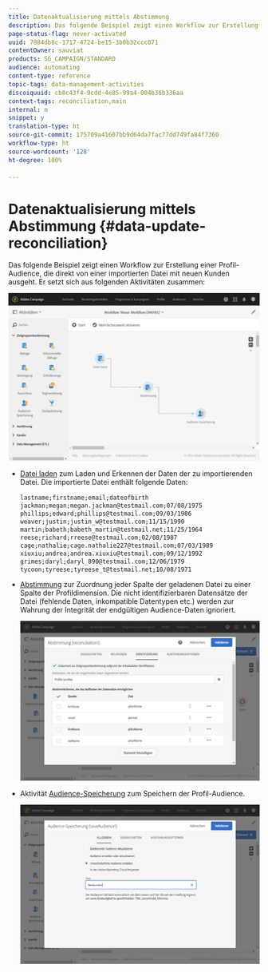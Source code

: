 ```yaml
---
title: Datenaktualisierung mittels Abstimmung
description: Das folgende Beispiel zeigt einen Workflow zur Erstellung einer Profil-Audience, die direkt aus einer importierten Datei mit neuen Kunden erzeugt wird.
page-status-flag: never-activated
uuid: 7884db8c-1717-4724-be15-3b0b32ccc071
contentOwner: sauviat
products: SG_CAMPAIGN/STANDARD
audience: automating
content-type: reference
topic-tags: data-management-activities
discoiquuid: cb8c43f4-9cdd-4e85-99a4-004b36b336aa
context-tags: reconciliation,main
internal: n
snippet: y
translation-type: ht
source-git-commit: 175709a41607bb9d64da7fac77dd749fa84f7360
workflow-type: ht
source-wordcount: '128'
ht-degree: 100%

---
```



# Datenaktualisierung mittels Abstimmung {#data-update-reconciliation}

Das folgende Beispiel zeigt einen Workflow zur Erstellung einer Profil-Audience, die direkt von einer importierten Datei mit neuen Kunden ausgeht. Er setzt sich aus folgenden Aktivitäten zusammen:

![](assets/identification_example2.png)

* [Datei laden](../../automating/using/load-file.md) zum Laden und Erkennen der Daten der zu importierenden Datei. Die importierte Datei enthält folgende Daten:

   ```
   lastname;firstname;email;dateofbirth
   jackman;megan;megan.jackman@testmail.com;07/08/1975
   phillips;edward;phillips@testmail.com;09/03/1986
   weaver;justin;justin_w@testmail.com;11/15/1990
   martin;babeth;babeth_martin@testmail.net;11/25/1964
   reese;richard;rreese@testmail.com;02/08/1987
   cage;nathalie;cage.nathalie227@testmail.com;07/03/1989
   xiuxiu;andrea;andrea.xiuxiu@testmail.com;09/12/1992
   grimes;daryl;daryl_890@testmail.com;12/06/1979
   tycoon;tyreese;tyreese_t@testmail.net;10/08/1971
   ```

* [Abstimmung](../../automating/using/reconciliation.md) zur Zuordnung jeder Spalte der geladenen Datei zu einer Spalte der Profildimension. Die nicht identifizierbaren Datensätze der Datei (fehlende Daten, inkompatible Datentypen etc.) werden zur Wahrung der Integrität der endgültigen Audience-Daten ignoriert.

   ![](assets/identification_example1.png)

* Aktivität [Audience-Speicherung](../../automating/using/save-audience.md) zum Speichern der Profil-Audience.

   ![](assets/identification_example3.png)
